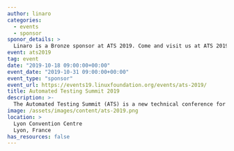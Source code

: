 ```yaml
---
author: linaro
categories:
  - events
  - sponsor
sponor_details: >
  Linaro is a Bronze sponsor at ATS 2019. Come and visit us at ATS 2019 to learn more!
event: ats2019
tag: event
date: "2019-10-18 09:00:00+00:00"
event_date: "2019-10-31 09:00:00+00:00"
event_type: "sponsor"
event_url: https://events19.linuxfoundation.org/events/ats-2019/
title: Automated Testing Summit 2019
description: >-
  The Automated Testing Summit (ATS) is a new technical conference for companies and developers doing automated testing of Open Source products, particularly Linux-based products and services. It is dedicated to sharing knowledge, techniques, and standards for Open Source Quality Assurance.
image: /assets/images/content/ats-2019.png
location: >
  Lyon Convention Centre
  Lyon, France
has_resources: false
---
```

